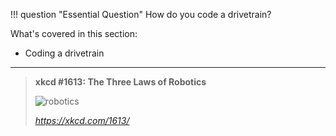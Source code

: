 !!! question "Essential Question"
    How do you code a drivetrain?

What's covered in this section:

- Coding a drivetrain

***

>**xkcd #1613: The Three Laws of Robotics**
>
>![robotics](https://imgs.xkcd.com/comics/the_three_laws_of_robotics_2x.png "In ordering #5, self-driving cars will happily drive you around, but if you tell them to drive to a car dealership, they just lock the doors and politely ask how long humans take to starve to death.")
>
>_<https://xkcd.com/1613/>_